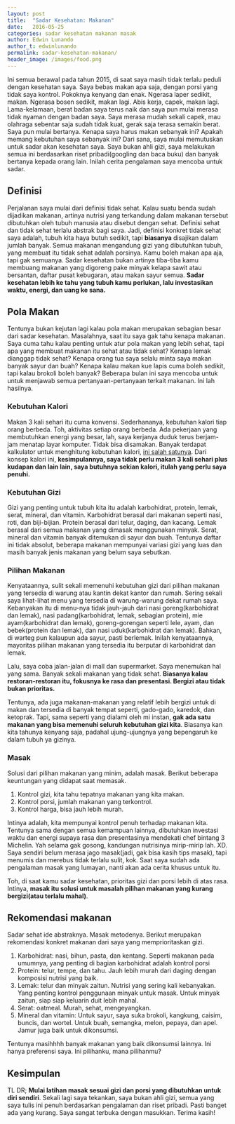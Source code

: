 ```yaml
---
layout: post
title:  "Sadar Kesehatan: Makanan"
date:   2016-05-25
categories: sadar kesehatan makanan masak
author: Edwin Lunando
author_t: edwinlunando
permalink: sadar-kesehatan-makanan/
header_image: /images/food.png
---
```


Ini semua berawal pada tahun 2015, di saat saya masih tidak terlalu peduli dengan kesehatan saya. Saya bebas makan apa saja, dengan porsi yang tidak saya kontrol. Pokoknya kenyang dan enak. Ngerasa laper sedikit, makan. Ngerasa bosen sedikit, makan lagi. Abis kerja, capek, makan lagi. Lama-kelamaan, berat badan saya terus naik dan saya pun mulai merasa tidak nyaman dengan badan saya. Saya merasa mudah sekali capek, mau olahraga sebentar saja sudah tidak kuat, gerak saja terasa semakin berat. Saya pun mulai bertanya. Kenapa saya harus makan sebanyak ini? Apakah memang kebutuhan saya sebanyak ini? Dari sana, saya mulai memutuskan untuk sadar akan kesehatan saya. Saya bukan ahli gizi, saya melakukan semua ini berdasarkan riset pribadi(googling dan baca buku) dan banyak bertanya kepada orang lain. Inilah cerita pengalaman saya mencoba untuk sadar.

## Definisi

Perjalanan saya mulai dari definisi tidak sehat. Kalau suatu benda sudah dijadikan makanan, artinya nutrisi yang terkandung dalam makanan tersebut dibutuhkan oleh tubuh manusia atau disebut dengan sehat. Definisi sehat dan tidak sehat terlalu abstrak bagi saya. Jadi, definisi konkret tidak sehat saya adalah, tubuh kita haya butuh sedikit, tapi **biasanya** disajikan dalam jumlah banyak. Semua makanan mengandung gizi yang dibutuhkan tubuh, yang membuat itu tidak sehat adalah porsinya. Kamu boleh makan apa aja, tapi gak semuanya. Sadar kesehatan bukan artinya tiba-tiba kamu membuang makanan yang digoreng pake minyak kelapa sawit atau bersantan, daftar pusat kebugaran, atau makan sayur semua. **Sadar kesehatan lebih ke tahu yang tubuh kamu perlukan, lalu investasikan waktu, energi, dan uang ke sana.**

## Pola Makan

Tentunya bukan kejutan lagi kalau pola makan merupakan sebagian besar dari sadar kesehatan. Masalahnya, saat itu saya gak tahu kenapa makanan. Saya cuma tahu kalau penting untuk atur pola makan yang lebih sehat, tapi apa yang membuat makanan itu sehat atau tidak sehat? Kenapa lemak dianggap tidak sehat? Kenapa orang tua saya selalu minta saya makan banyak sayur dan buah? Kenapa kalau makan kue lapis cuma boleh sedikit, tapi kalau brokoli boleh banyak? Beberapa bulan ini saya mencoba untuk untuk menjawab semua pertanyaan-pertanyaan terkait makanan. Ini lah hasilnya.

### Kebutuhan Kalori

Makan 3 kali sehari itu cuma konvensi. Sederhananya, kebutuhan kalori tiap orang berbeda. Toh, aktivitas setiap orang berbeda. Ada pekerjaan yang membutuhkan energi yang besar, lah, saya kerjanya duduk terus berjam-jam menatap layar komputer. Tidak bisa disamakan. Banyak terdapat kalkulator untuk menghitung kebutuhan kalori, [ini salah satunya][0]. Dari konsep kalori ini, **kesimpulannya, saya tidak perlu makan 3 kali sehari plus kudapan dan lain lain, saya butuhnya sekian kalori, itulah yang perlu saya penuhi.**

### Kebutuhan Gizi

Gizi yang penting untuk tubuh kita itu adalah karbohidrat, protein, lemak, serat, mineral, dan vitamin. Karbohidrat berasal dari makanan seperti nasi, roti, dan biji-bijian. Protein berasal dari telur, daging, dan kacang. Lemak berasal dari semua makanan yang dimasak menggunakan minyak. Serat, mineral dan vitamin banyak ditemukan di sayur dan buah. Tentunya daftar ini tidak absolut, beberapa makanan mempunyai variasi gizi yang luas dan masih banyak jenis makanan yang belum saya sebutkan.

### Pilihan Makanan

Kenyataannya, sulit sekali memenuhi kebutuhan gizi dari pilihan makanan yang tersedia di warung atau kantin dekat kantor dan rumah. Sering sekali saya lihat-lihat menu yang tersedia di warung-warung dekat rumah saya. Kebanyakan itu di menu-nya tidak jauh-jauh dari nasi goreng(karbohidrat dan lemak), nasi padang(karbohidrat, lemak, sebagian protein), mie ayam(karbohidrat dan lemak), goreng-gorengan seperti lele, ayam, dan bebek(protein dan lemak), dan nasi uduk(karbohidrat dan lemak). Bahkan, di warteg pun kalaupun ada sayur, pasti berlemak. Inilah kenyataannya, mayoritas pilihan makanan yang tersedia itu berputar di karbohidrat dan lemak.

Lalu, saya coba jalan-jalan di mall dan supermarket. Saya menemukan hal yang sama. Banyak sekali makanan yang tidak sehat. **Biasanya kalau restoran-restoran itu, fokusnya ke rasa dan presentasi. Bergizi atau tidak bukan prioritas.**

Tentunya, ada juga makanan-makanan yang relatif lebih bergizi untuk di makan dan tersedia di banyak tempat seperti, gado-gado, karedok, dan ketoprak. Tapi, sama seperti yang dialami oleh mi instan, **gak ada satu makanan yang bisa memenuhi seluruh kebutuhan gizi kita**. Biasanya kan kita tahunya kenyang saja, padahal ujung-ujungnya yang bepengaruh ke dalam tubuh ya gizinya.

### Masak

Solusi dari pilihan makanan yang minim, adalah masak. Berikut beberapa keuntungan yang didapat saat memasak.

1. Kontrol gizi, kita tahu tepatnya makanan yang kita makan.
2. Kontrol porsi, jumlah makanan yang terkontrol.
3. Kontrol harga, bisa jauh lebih murah.

Intinya adalah, kita mempunyai kontrol penuh terhadap makanan kita. Tentunya sama dengan semua kemampuan lainnya, dibutuhkan investasi waktu dan energi supaya rasa dan presentasinya mendekati chef bintang 3 Michelin. Yah selama gak gosong, kandungan nutrisinya mirip-mirip lah. XD. Saya sendiri belum merasa jago masak(jadi, gak bisa kasih tips masak), tapi menumis dan merebus tidak terlalu sulit, kok. Saat saya sudah ada pengalaman masak yang lumayan, nanti akan ada cerita khusus untuk itu.

Toh, di saat kamu sadar kesehatan, prioritas gizi dan porsi lebih di atas rasa. Intinya, **masak itu solusi untuk masalah pilihan makanan yang kurang bergizi(atau terlalu mahal)**.

## Rekomendasi makanan

Sadar sehat ide abstraknya. Masak metodenya. Berikut merupakan rekomendasi konkret makanan dari saya yang memprioritaskan gizi.

1. Karbohidrat: nasi, bihun, pasta, dan kentang. Seperti makanan pada umumnya, yang penting di bagian karbohidrat adalah kontrol porsi
2. Protein: telur, tempe, dan tahu. Jauh lebih murah dari daging dengan komposisi nutrisi yang baik.
3. Lemak: telur dan minyak zaitun. Nutrisi yang sering kali kebanyakan. Yang penting kontrol penggunaan minyak untuk masak. Untuk minyak zaitun, siap siap keluarin duit lebih mahal.
4. Serat: oatmeal. Murah, sehat, mengeyangkan.
5. Mineral dan vitamin: Untuk sayur, saya suka brokoli, kangkung, caisim, buncis, dan wortel. Untuk buah, semangka, melon, pepaya, dan apel. Jamur juga baik untuk dikonsumsi.

Tentunya masihhhh banyak makanan yang baik dikonsumsi lainnya. Ini hanya preferensi saya. Ini pilihanku, mana pilihanmu?

## Kesimpulan

TL DR; **Mulai latihan masak sesuai gizi dan porsi yang dibutuhkan untuk diri sendiri**. Sekali lagi saya tekankan, saya bukan ahli gizi, semua yang saya tulis ini penuh berdasarkan pengalaman dan riset pribadi. Pasti banget ada yang kurang. Saya sangat terbuka dengan masukkan. Terima kasih!

[0]: http://www.medkes.com/2013/11/kalkulator-kalori-hitung-kebutuhan-kalori-harian.html
